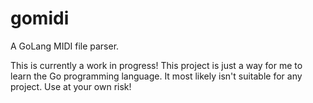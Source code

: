 # gomidi
A GoLang MIDI file parser.


This is currently a work in progress!
This project is just a way for me to learn the Go programming language.
It most likely isn't suitable for any project.  Use at your own risk!
